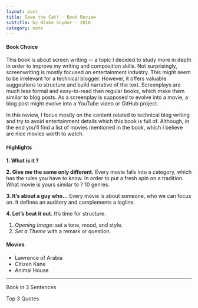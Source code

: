 ```yaml
---
layout: post
title: Save the Cat! · Book Review
subtitle: by Blake Snyder · 2010
category: note
---
```


#### Book Choice

This book is about screen writing -- a topic I decided to study more in depth in order
to improve my writing and composition skills. Not surprisingly, screenwriting
is mostly focused on entertainment industry. This might seem to be irrelevant for a technical
blogger. However, it offers valuable suggestions to structure and build narrative of the text.
Screenplays are much less formal and easy-to-read than regular books, which make them similar
to blog posts. As a screenplay is supposed to evolve into a movie, a blog post might
evolve into a YouTube video or GitHub project.

In this review, I focus mostly on the content related to technical blog writing and try to avoid
entertainment details which this book is full of. Although, in the end you'll find a list of movies
mentioned in the book, which I believe are nice movies worth to watch.


#### Highlights

__1. What is it ?__ 

__2. Give me the same only different.__
Every movie falls into a category, which has the rules you have to know. In order to put a fresh spin on a tradition.
What movie is yours similar to ? 10 genres.

__3. It’s about a guy who…__
Every movie is about someone, who we can focus on.  It defines an auditory and complements a logline.

__4. Let’s beat it out.__
It’s time for structure.
  1. _Opening Image_: set a tone, mood, and style.
  2. _Set a Theme_ with a remark or question.


#### Movies

* Lawrence of Arabia
* Citizen Kane
* Animal House

---

Book in 3 Sentences

Top 3 Quotes
